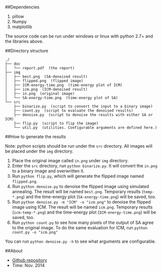 ##Dependencies
1. pillow
2. Numpy
3. matplotlib

The source code can be run under windows or linux with python 2.7+ and the libraries above.

##Directory structure

    ./
    ├── doc
    │   └── report.pdf  (the report)
    ├── img
    │   ├── best.png  (SA-denoised result)
    │   ├── flipped.png  (flipped image)
    │   ├── ICM-energy-time.png  (time-energy plot of ICM)
    │   ├── icm.png  (ICM-denoised result)
    │   ├── in.png  (original image)
    │   └── SA-energy-time.png  (time-energy plot of SA)
    └── src
        ├── binarize.py  (script to convert the input to a binary image)
        ├── count.py  (script to evaluate the denoised results)
        ├── denoise.py  (script to denoise the results with either SA or ICM)
        ├── flip.py  (script to flip the image)
        └── util.py  (utilities. Configurable arguments are defined here.)


##How to generate the results

Note: python scripts should be run under the `src` directory. All images will be placed under the `img` directory.

1. Place the original image called `in.png` under `img` directory.
2. Enter the `src` directory, run `python binarize.py`. It will convert the `in.png` to a binary image and overwritten it.
3. Run `python flip.py`, which will generate the flipped image named `flipped.png`.
4. Run `python denoise.py` to denoise the flipped image using simulated annealing. The result will be named `best.png`. Temporary results (`temp-*.png`) and the time-energy plot (`SA-energy-time.png`) will be saved, too.
5. Run `python denoise.py -m "ICM" -o "icm.png"` to denoise the flipped image using ICM. The result will be named `icm.png`. Temporary results (`icm-temp-*.png`) and the time-energy plot (`ICM-energy-time.png`) will be saved, too.
6. Run `python count.py` to see how many pixels of the output of SA agree to the original image. To do the same evaluation for ICM, run `python count.py -o "icm.png"`

You can run `python denoise.py -h` to see what arguments are configurable.

##About
* [Github repository](https://github.com/joyeecheung/simulated-annealing-denoising)
* Time: Nov. 2014
